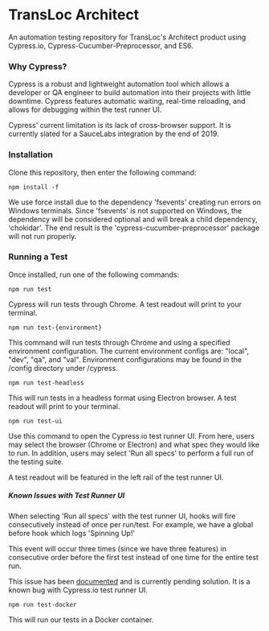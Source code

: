 # TransLoc Architect
An automation testing repository for TransLoc's Architect product using Cypress.io, Cypress-Cucumber-Preprocessor, and ES6.

### Why Cypress?
Cypress is a robust and lightweight automation tool which allows a developer or QA engineer to build automation into their projects with little downtime. Cypress features automatic waiting, real-time reloading, and allows for debugging within the test runner UI.

Cypress' current limitation is its lack of cross-browser support. It is currently slated for a SauceLabs integration by the end of 2019.

### Installation
Clone this repository, then enter the following command:

```
npm install -f
```

We use force install due to the dependency 'fsevents' creating run errors on Windows terminals. Since 'fsevents' is not supported on Windows, the dependency will be considered optional and will break a child dependency, 'chokidar'. The end result is the 'cypress-cucumber-preprocessor' package will not run properly.

### Running a Test
Once installed, run one of the following commands:

```
npm run test
```

Cypress will run tests through Chrome. A test readout will print to your terminal.

```
npm run test-{environment}
```

This command will run tests through Chrome and using a specified environment configuration. The current environment configs are: "local", "dev", "qa", and "val". Environment configurations may be found in the /config directory under /cypress.

```
npm run test-headless
```

This will run tests in a headless format using Electron browser. A test readout will print to your terminal.

```
npm run test-ui
```

Use this command to open the Cypress.io test runner UI. From here, users may select the browser (Chrome or Electron) and what spec they would like to run. In addition, users may select 'Run all specs' to perform a full run of the testing suite.

A test readout will be featured in the left rail of the test runner UI.

##### Known Issues with Test Runner UI

When selecting 'Run all specs' with the test runner UI, hooks will fire consecutively instead of once per run/test. For example, we have a global before hook which logs 'Spinning Up!'

This event will occur three times (since we have three features) in consecutive order before the first test instead of one time for the entire test run.

This issue has been [documented](https://github.com/cypress-io/cypress/issues/3323) and is currently pending solution. It is a known bug with Cypress.io test runner UI.

```
npm run test-docker
```

This will run our tests in a Docker container.
